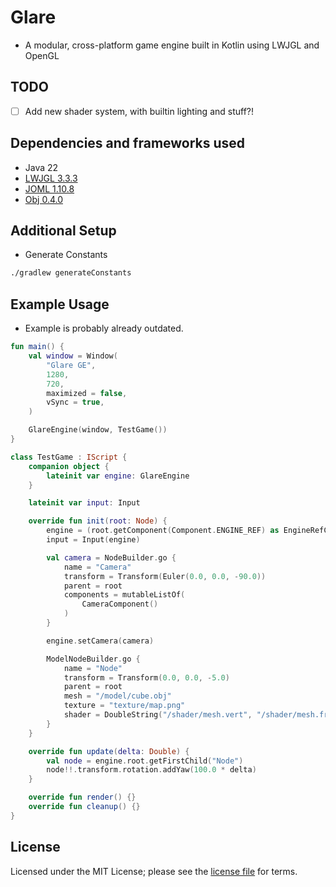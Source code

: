 # Glare
- A modular, cross-platform game engine built in Kotlin using LWJGL and OpenGL

## TODO
- [ ] Add new shader system, with builtin lighting and stuff?!

## Dependencies and frameworks used
- Java 22
- [LWJGL 3.3.3](https://www.lwjgl.org/)
- [JOML 1.10.8](https://github.com/JOML-CI/JOML)
- [Obj 0.4.0](https://github.com/javagl/Obj)

## Additional Setup
- Generate Constants
```bash
./gradlew generateConstants
```

## Example Usage
- Example is probably already outdated. 
```kotlin
fun main() {
    val window = Window(
        "Glare GE",
        1280,
        720,
        maximized = false,
        vSync = true,
    )

    GlareEngine(window, TestGame())
}

class TestGame : IScript {
    companion object {
        lateinit var engine: GlareEngine
    }

    lateinit var input: Input

    override fun init(root: Node) {
        engine = (root.getComponent(Component.ENGINE_REF) as EngineRefComponent).getEngine()
        input = Input(engine)

        val camera = NodeBuilder.go {
            name = "Camera"
            transform = Transform(Euler(0.0, 0.0, -90.0))
            parent = root
            components = mutableListOf(
                CameraComponent()
            )
        }

        engine.setCamera(camera)

        ModelNodeBuilder.go {
            name = "Node"
            transform = Transform(0.0, 0.0, -5.0)
            parent = root
            mesh = "/model/cube.obj"
            texture = "texture/map.png"
            shader = DoubleString("/shader/mesh.vert", "/shader/mesh.frag")
        }
    }

    override fun update(delta: Double) {
        val node = engine.root.getFirstChild("Node")
        node!!.transform.rotation.addYaw(100.0 * delta)
    }

    override fun render() {}
    override fun cleanup() {}
}
```

## License
Licensed under the MIT License; please see the [license file](LICENSE) for terms.
